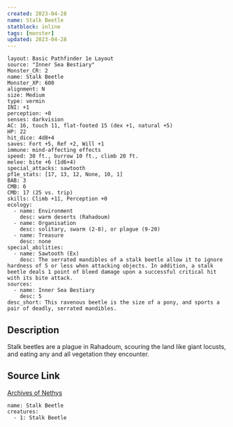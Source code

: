 ```yaml
---
created: 2023-04-28
name: Stalk Beetle
statblock: inline
tags: [monster]
updated: 2023-04-28
---
```

```statblock
layout: Basic Pathfinder 1e Layout
source: "Inner Sea Bestiary"
Monster_CR: 2
name: Stalk Beetle
Monster_XP: 600
alignment: N
size: Medium
type: vermin
INI: +1
perception: +0
senses: darkvision
AC: 16, touch 11, flat-footed 15 (dex +1, natural +5)
HP: 22
hit_dice: 4d8+4
saves: Fort +5, Ref +2, Will +1
immune: mind-affecting effects
speed: 30 ft., burrow 10 ft., climb 20 ft.
melee: bite +6 (1d6+4)
special_attacks: sawtooth
pf1e_stats: [17, 13, 12, None, 10, 1]
BAB: 3
CMB: 6
CMD: 17 (25 vs. trip)
skills: Climb +11, Perception +0
ecology:
  - name: Environment
    desc: warm deserts (Rahadoum)
  - name: Organisation
    desc: solitary, swarm (2-8), or plague (9-20)
  - name: Treasure
    desc: none
special_abilities:
  - name: Sawtooth (Ex)
    desc: The serrated mandibles of a stalk beetle allow it to ignore hardness of 5 or less when attacking objects. In addition, a stalk beetle deals 1 point of bleed damage upon a successful critical hit with its bite attack.
sources:
  - name: Inner Sea Bestiary
    desc: 5
desc_short: This ravenous beetle is the size of a pony, and sports a pair of deadly, serrated mandibles.
```
## Description
Stalk beetles are a plague in Rahadoum, scouring the land like giant locusts, and eating any and all vegetation they encounter.
## Source Link
[Archives of Nethys](https://aonprd.com/MonsterDisplay.aspx?ItemName=Stalk%20Beetle)
```encounter-table
name: Stalk Beetle
creatures:
  - 1: Stalk Beetle
```

